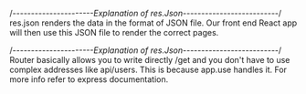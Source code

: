 /*----------------------Explanation of res.Json--------------------------*/
res.json renders the data in the format of JSON file. Our front end React app will then use this JSON file to render the correct pages.

/*----------------------Explanation of res.Json--------------------------*/
Router basically allows you to write directly /get and you don't have to use complex addresses like api/users. This is because app.use handles it. For more info refer to express documentation.
